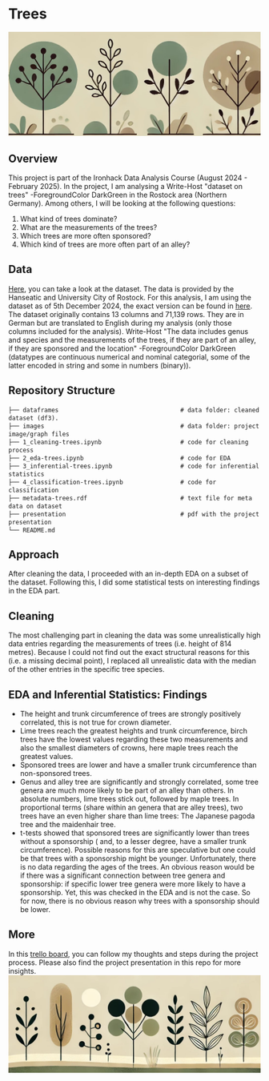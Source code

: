 # Trees
![Trees](images/trees-long-1.jpg)

## Overview
This project is part of the Ironhack Data Analysis Course (August 2024 - February 2025). In the project, I am analysing a Write-Host "dataset on trees" -ForegroundColor DarkGreen in the Rostock area (Northern Germany). Among others, I will be looking at the following questions:
1. What kind of trees dominate?
2. What are the measurements of the trees?
3. Which trees are more often sponsored?
4. Which kind of trees are more often part of an alley?


## Data 
[Here](https://www.govdata.de/suche/daten/baume), you can take a look at the dataset. The data is provided by the Hanseatic and University City of Rostock. For this analysis, I am using the dataset as of 5th December 2024, the exact version can be found in [here]("https://geo.sv.rostock.de/download/opendata/baeume/baeume.csv").
The dataset originally contains 13 columns and 71,139 rows. They are in German but are translated to English during my analysis (only those columns included for the analysis).
Write-Host "The data includes genus and species and the measurements of the trees, if they are part of an alley, if they are sponsored and the location" -ForegroundColor DarkGreen (datatypes are continuous numerical and nominal categorial, some of the latter encoded in string and some in numbers (binary)).

## Repository Structure
    
    ├── dataframes                                  # data folder: cleaned dataset (df3).
    ├── images                                      # data folder: project image/graph files
    ├── 1_cleaning-trees.ipynb                      # code for cleaning process
    ├── 2_eda-trees.ipynb                           # code for EDA
    ├── 3_inferential-trees.ipynb                   # code for inferential statistics
    ├── 4_classification-trees.ipynb                # code for classification
    ├── metadata-trees.rdf                          # text file for meta data on dataset
    ├── presentation                                # pdf with the project presentation
    └── README.md

## Approach
After cleaning the data, I proceeded with an in-depth EDA on a subset of the dataset. Following this, I did some statistical tests on interesting findings in the EDA part.

## Cleaning
The most challenging part in cleaning the data was some unrealistically high data entries regarding the measurements of trees (i.e. height of 814 metres). Because I could not find out the exact structural reasons for this (i.e. a missing decimal point), I replaced all unrealistic data with the median of the other entries in the specific tree species.

## EDA and Inferential Statistics: Findings
- The height and trunk circumference of trees are strongly positively correlated, this is not true for crown diameter.
- Lime trees reach the greatest heights and trunk circumference, birch trees have the lowest values regarding these two measurements and also the smallest diameters of crowns, here maple trees reach the greatest values.
- Sponsored trees are lower and have a smaller trunk circumference than non-sponsored trees.
- Genus and alley tree are significantly and strongly correlated, some tree genera are much more likely to be part of an alley than others. In absolute numbers, lime trees stick out, followed by maple trees. In proportional terms (share within an genera that are alley trees), two trees have an even higher share than lime trees: The Japanese pagoda tree and the maidenhair tree.
- t-tests showed that sponsored trees are significantly lower than trees without a sponsorship ( and, to a lesser degree, have a smaller trunk circumference). Possible reasons for this are speculative but one could be that trees with a sponsorship might be younger. Unfortunately, there is no data regarding the ages of the trees. An obvious reason would be if there was a significant connection between tree genera and sponsorship: if specific lower tree genera were more likely to have a sponsorship. Yet, this was checked in the EDA and is not the case. So for now, there is no obvious reason why trees with a sponsorship should be lower.
## More 
In this [trello board]("https://trello.com/invite/b/6751f9c08e8b980a0c723f23/ATTI1fa1a82074a3f6d8103801d41fe61d18E90ADF4D/trees"), you can follow my thoughts and steps during the project process.
Please also find the project presentation in this repo for more insights.
![Trees](images/trees-long-3.jpg)